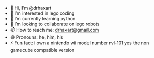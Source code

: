 - 👋 Hi, I’m @drhaxart
- 👀 I’m interested in lego coding
- 🌱 I’m currently learning python
- 💞️ I’m looking to collaborate on lego robots
- 📫 How to reach me: drhaxart@gmail.com
- 😄 Pronouns: he, him, his
- ⚡ Fun fact: i own a nintendo wii model number rvl-101 yes the non gamecube compatible version

<!---
drhaxart/drhaxart is a ✨ special ✨ repository because its `README.md` (this file) appears on your GitHub profile.
You can click the Preview link to take a look at your changes.
--->
